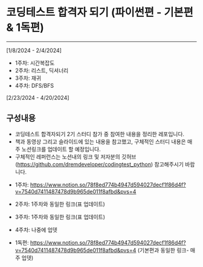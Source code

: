 # 코딩테스트 합격자 되기 (파이썬편 - 기본편 & 1독편)
____________________________________
[1/8/2024 - 2/4/2024]
- 1주차: 시간복잡도
- 2주차: 리스트, 딕셔너리 
- 3주차: 재귀
- 4주차: DFS/BFS

[2/23/2024 - 4/20/2024]

## 구성내용 
- 코딩테스트 합격자되기 2기 스터디 참가 중 참여한 내용을 정리한 레포입니다. 
- 책과 동영상 그리고 슬라이드에 있는 내용을 참고했고, 구체적인 스터디 내용은 매주 노션링크를 업데이트 할 예정입니다. 
- 구체적인 레퍼런스는 노션내의 링크 및 저자분의 깃허브(https://github.com/dremdeveloper/codingtest_python) 참고해주시기 바랍니다. 


* 1주차:  https://www.notion.so/78f8ed774b4947d594027decf1f86d4f?v=7540d7411487478d9b965de011f8afbd&pvs=4
* 2주차:  1주차와 동일한 링크(표 업데이트)
* 3주차:  1주차와 동일한 링크(표 업데이트)
* 4주차:  나중에 업뎃

* 1독편: https://www.notion.so/78f8ed774b4947d594027decf1f86d4f?v=7540d7411487478d9b965de011f8afbd&pvs=4
(기본편과 동일한 링크- 매주 업뎃)
